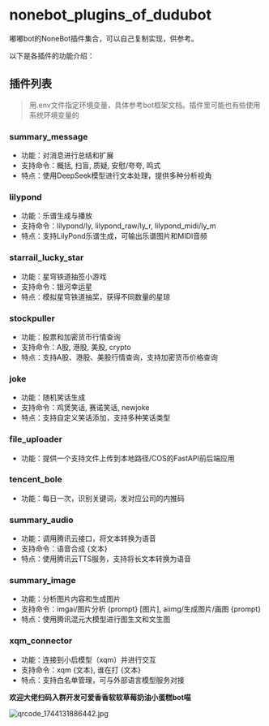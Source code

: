 # nonebot_plugins_of_dudubot

嘟嘟bot的NoneBot插件集合，可以自己复制实现，供参考。

以下是各插件的功能介绍：

## 插件列表

> 用.env文件指定环境变量，具体参考bot框架文档。插件里可能也有些使用系统环境变量的

### summary_message
- 功能：对消息进行总结和扩展
- 支持命令：概括, 扫盲, 质疑, 安慰/夸夸, 鸣式
- 特点：使用DeepSeek模型进行文本处理，提供多种分析视角

### lilypond
- 功能：乐谱生成与播放
- 支持命令：lilypond/ly, lilypond_raw/ly_r, lilypond_midi/ly_m
- 特点：支持LilyPond乐谱生成，可输出乐谱图片和MIDI音频

### starrail_lucky_star
- 功能：星穹铁道抽签小游戏
- 支持命令：银河幸运星
- 特点：模拟星穹铁道抽奖，获得不同数量的星琼

### stockpuller
- 功能：股票和加密货币行情查询
- 支持命令：A股, 港股, 美股, crypto
- 特点：支持A股、港股、美股行情查询，支持加密货币价格查询

### joke
- 功能：随机笑话生成
- 支持命令：鸡煲笑话, 赛诺笑话, newjoke
- 特点：支持自定义笑话添加，支持多种笑话类型


### file_uploader
- 功能：提供一个支持文件上传到本地路径/COS的FastAPI前后端应用

### tencent_bole
- 功能：每日一次，识别关键词，发对应公司的内推码

### summary_audio
- 功能：调用腾讯云接口，将文本转换为语音
- 支持命令：语音合成 {文本}
- 特点：使用腾讯云TTS服务，支持将长文本转换为语音

### summary_image
- 功能：分析图片内容和生成图片
- 支持命令：imgai/图片分析 {prompt} [图片], aiimg/生成图片/画图 {prompt}
- 特点：使用腾讯混元大模型进行图生文和文生图

### xqm_connector
- 功能：连接到小启模型（xqm）并进行交互
- 支持命令：xqm {文本}, 谁在打 {文本}
- 特点：支持白名单管理，可与外部语言模型服务对接

**欢迎大佬扫码入群开发可爱香香软软草莓奶油小蛋糕bot喵**


![qrcode_1744131886442.jpg](https://7s-1304005994.cos.ap-singapore.myqcloud.com/qrcode_1744131886442.jpg)
